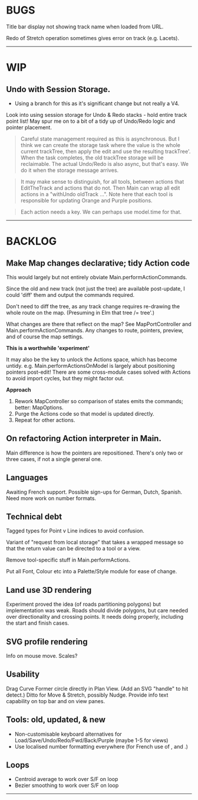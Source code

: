 
# BUGS

Title bar display not showing track name when loaded from URL.

Redo of Stretch operation sometimes gives error on track (e.g. Lacets).

--- 

# WIP

## Undo with Session Storage.

- Using a branch for this as it's significant change but not really a V4.

Look into using session storage for Undo & Redo stacks - hold entire track point list!
May spur me on to a bit of a tidy up of Undo/Redo logic and pointer placement.

> Careful state management required as this is asynchronous. But I think we can create
> the storage task where the value is the whole current trackTree, then apply the edit
> and use the resulting trackTree'. When the task completes, the old trackTree storage
> will be reclaimable.
> The actual Undo/Redo is also async, but that's easy. We do it when the storage message arrives.

> It may make sense to distinguish, for all tools, between actions that EditTheTrack and
> actions that do not. Then Main can wrap all edit actions in a "withUndo oldTrack ...".
> Note here that each tool is responsible for updating Orange and Purple positions.

> Each action needs a key. We can perhaps use model.time for that.

---

# BACKLOG

## Make Map changes declarative; tidy Action code

This would largely but not entirely obviate Main.performActionCommands.

Since the old and new track (not just the tree) are available post-update,
I could 'diff' them and output the commands required.

Don't need to diff the tree, as any track change requires re-drawing the whole route on the map.
(Presuming in Elm that tree /= tree'.)

What changes are there that reflect on the map?
See MapPortController and Main.performActionCommands.
Any changes to route, pointers, preview, and of course the map settings.

**This is a worthwhile 'experiment'**

It may also be the key to unlock the Actions space, which has become untidy.
e.g. Main.performActionsOnModel is largely about positioning pointers post-edit!
There are some cross-module cases solved with Actions to avoid import cycles,
but they might factor out.

**Approach**

1. Rework MapController so comparison of states emits the commands; better: MapOptions.
2. Purge the Actions code so that model is updated directly.
3. Repeat for other actions.

## On refactoring Action interpreter in Main.

Main difference is how the pointers are repositioned.
There's only two or three cases, if not a single general one.

## Languages

Awaiting French support.
Possible sign-ups for German, Dutch, Spanish.
Need more work on number formats.

## Technical debt

Tagged types for Point v Line indices to avoid confusion.

Variant of "request from local storage" that takes a wrapped message so that the return value
can be directed to a tool or a view.

Remove tool-specific stuff in Main.performActions.

Put all Font, Colour etc into a Palette/Style module for ease of change.

## Land use 3D rendering

Experiment proved the idea (of roads partitioning polygons) but implementation was weak.
Roads should divide polygons, but care needed over directionality and crossing points.
It needs doing properly, including the start and finish cases.

## SVG profile rendering

Info on mouse move.
Scales?

## Usability

Drag Curve Former circle directly in Plan View. (Add an SVG "handle" to hit detect.)
Ditto for Move & Stretch, possibly Nudge.
Provide info text capability on top bar and on view panes.

## Tools: old, updated, & new

- Non-customisable keyboard alternatives for Load/Save/Undo/Redo/Fwd/Back/Purple (maybe 1-5 for views)
- Use localised number formatting everywhere (for French use of , and .)

## Loops

- Centroid average to work over S/F on loop
- Bezier smoothing to work over S/F on loop

 
---
